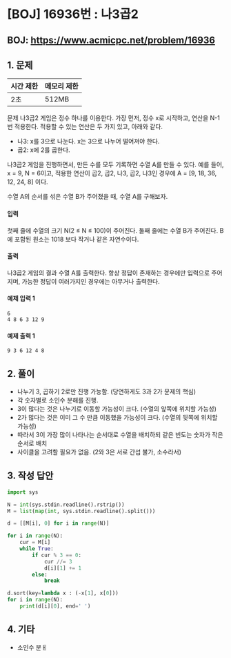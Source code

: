 #  [BOJ] 16936번 : 나3곱2

## BOJ: https://www.acmicpc.net/problem/16936

## 1. 문제

|시간 제한| 메모리 제한| 
|:----|:----|
|2초|512MB|

문제
나3곱2 게임은 정수 하나를 이용한다. 가장 먼저, 정수 x로 시작하고, 연산을 N-1번 적용한다. 적용할 수 있는 연산은 두 가지 있고, 아래와 같다.

- 나3: x를 3으로 나눈다. x는 3으로 나누어 떨어져야 한다.
- 곱2: x에 2를 곱한다.

나3곱2 게임을 진행하면서, 만든 수를 모두 기록하면 수열 A를 만들 수 있다. 예를 들어, x = 9, N = 6이고, 적용한 연산이 곱2, 곱2, 나3, 곱2, 나3인 경우에 A = [9, 18, 36, 12, 24, 8] 이다.

수열 A의 순서를 섞은 수열 B가 주어졌을 때, 수열 A를 구해보자.

#### 입력
첫째 줄에 수열의 크기 N(2 ≤ N ≤ 100)이 주어진다. 둘째 줄에는 수열 B가 주어진다. B에 포함된 원소는 1018 보다 작거나 같은 자연수이다.

#### 출력
나3곱2 게임의 결과 수열 A를 출력한다. 항상 정답이 존재하는 경우에만 입력으로 주어지며, 가능한 정답이 여러가지인 경우에는 아무거나 출력한다.

#### 예제 입력 1
```
6
4 8 6 3 12 9
```
#### 예제 출력 1
```
9 3 6 12 4 8
```
## 2. 풀이
- 나누기 3, 곱하기 2로만 진행 가능함. (당연하게도 3과 2가 문제의 핵심)
- 각 숫자별로 소인수 분해를 진행.
- 3이 많다는 것은 나누기로 이동할 가능성이 크다. (수열의 앞쪽에 위치할 가능성)
- 2가 많다는 것은 이미 그 수 만큼 이동했을 가능성이 크다. (수열의 뒷쪽에 위치할 가능성)
- 따라서 3이 가장 많이 나타나는 순서대로 수열을 배치하되 같은 빈도는 숫자가 작은 순서로 배치
- 사이클을 고려할 필요가 없음. (2와 3은 서로 간섭 불가, 소수라서) 

## 3. 작성 답안
```python
import sys

N = int(sys.stdin.readline().rstrip())
M = list(map(int, sys.stdin.readline().split()))

d = [[M[i], 0] for i in range(N)]

for i in range(N):
    cur = M[i]
    while True:
        if cur % 3 == 0:
            cur //= 3
            d[i][1] += 1
        else:
            break

d.sort(key=lambda x : (-x[1], x[0]))
for i in range(N):
    print(d[i][0], end=' ')
```
## 4. 기타
- 소인수 분ㅐ
